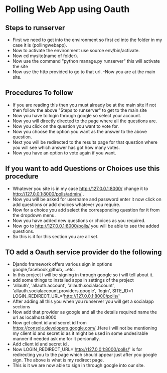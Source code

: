 # Polling Web App using Oauth #


## Steps to runserver ##

- First we need to get into the environment so first cd into the folder in my case it is (pollingwebapp).
- Now to activate the environment use source env/bin/activate.
- Now cd mysite(name of folder).
- Now use the command "python manage.py runserver" this will activate the site 
- Now use the http provided to go to that url.
-Now you are at the main site.
## Procedures To follow ##

- If you are reading this then you must already be at the main site if not then follow the above "Steps to runserver" to get to the main site
- Now you have to login through google so select your account.
- Now you will directly directed to the page where all the questions are.
- Now you click on the question you want to vote for.
- Now you choose the option you want as the answer to the above question.
- Next you will be redirected to the results page for that question where you will see which answer has got how many votes.
- Now you have an option to vote again if you want.

## If you want to add Questions or Choices use this procedure ##
- Whatever you site is in my case http://127.0.0.1:8000/ change it to http://127.0.0.1:8000/polls/admin/ .
- Now you will be asked for username and password enter it now click on add questions or add choices whatever you require.
- Now for a choice you add select the corresponding question for it from the dropdown menu.
- Now you have added new questions or choices as you required.
- Now go to http://127.0.0.1:8000/polls/ you will be able to see the added questions.
- So this is it  for this section you are all set.

## TO add a Oauth service provider do the following ##
- Djando framework offers various sign in options google,facebook,github,...etc.
- In this project i will be signing in through google so i will tell about it.
- add some things to installed apps in settings of the project
-   'allauth',
    'allauth.account',
    'allauth.socialaccount',
    'allauth.socialaccount.providers.google',
    'login',
SITE_ID=1
LOGIN_REDIRECT_URL='http://127.0.0.1:8000/polls/'
- After adding all this you when you runserver you will get a socialapp sections
- Now add that provider as google and all the details required name the url as localhost:8000
- Now get client id and secret id from https://console.developers.google.com/ .Here i will not be mentioning my client id and 
secret id as it might be used in some undesirable manner if needed ask me for it personally.
- Add  client id and secret id .
- Now LOGIN_REDIRECT_URL='http://127.0.0.1:8000/polls/' is for redirecting you to the page which should appear just after you google sign. The above is what is my redirect page.
- This is it we are now able to sign in through google into our site.

